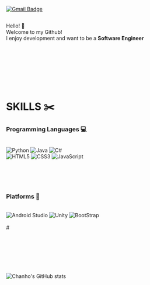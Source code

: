 
[![Gmail Badge](https://img.shields.io/badge/Gmail-D14836?style=flat&logo=Gmail&logoColor=white)](mailto:chanhokim9848@gmail.com)     
##  
Hello! :wave:  
Welcome to my Github!  
I enjoy development and want to be a **Software Engineer**  
<br>  
<br>  
<br>  
<br>  
# SKILLS ✂️

### Programming Languages 💻
<br> 
<div><img alt="Python" src="https://img.shields.io/badge/python-3670A0?style=for-the-badge&logo=python&logoColor=ffdd54"/>
<img alt="Java" src="https://img.shields.io/badge/java-%23ED8B00.svg?style=for-the-badge&logo=java&logoColor=white"/>
<img alt="C#" src="https://img.shields.io/badge/c%23-%23239120.svg?style=for-the-badge&logo=c-sharp&logoColor=white"/>
 </div>
 <div>
<img alt="HTML5" src="https://img.shields.io/badge/html5-%23E34F26.svg?style=for-the-badge&logo=html5&logoColor=white"/>
<img alt="CSS3" src="https://img.shields.io/badge/css3-%231572B6.svg?style=for-the-badge&logo=css3&logoColor=white"/>
<img alt="JavaScript" src="https://img.shields.io/badge/javascript-%23323330.svg?style=for-the-badge&logo=javascript&logoColor=%23F7DF1E"/>
</div>
<br>  
<br>  
<br>  
<br>  

### Platforms 🧰
<br>  
<div>

<img alt="Android Studio" src="https://img.shields.io/badge/Android%20Studio-3DDC84.svg?style=for-the-badge&logo=android-studio&logoColor=white/"/>
<img alt="Unity" src="https://img.shields.io/badge/unity-%23000000.svg?style=for-the-badge&logo=unity&logoColor=white"/>
<img alt="BootStrap" src="https://img.shields.io/badge/bootstrap-%23563D7C.svg?style=for-the-badge&logo=bootstrap&logoColor=white"/></div>

<br>  
#  
<br>  
<br>  
<br>  
<br>  
<br>  
<br>  
<br>  

![Chanho's GitHub stats](https://github-readme-stats.vercel.app/api?username=chanhokim9848&show_icons=true&theme=radical)

